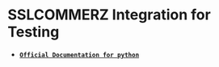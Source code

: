 # SSLCOMMERZ Integration for Testing

- [**`Official Documentation for python`**](https://github.com/sslcommerz/SSLCommerz-Python)